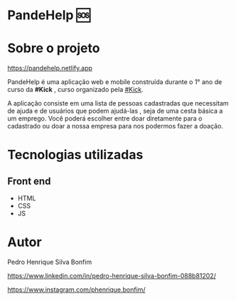 # PandeHelp 🆘

# Sobre o projeto

https://pandehelp.netlify.app

PandeHelp é uma aplicação web e mobile construída durante o 1° ano de curso da **#Kick** , curso organizado pela [#Kick](https://soukick.com.br/).

A aplicação consiste em uma lista de pessoas cadastradas que necessitam de ajuda e de usuários que podem ajudá-las , seja de uma cesta básica a um emprego. Você poderá escolher entre doar diretamente para o cadastrado ou doar a nossa empresa para nos podermos fazer a doação.

# Tecnologias utilizadas
## Front end
- HTML 
- CSS
- JS

# Autor

Pedro Henrique Silva Bonfim

https://www.linkedin.com/in/pedro-henrique-silva-bonfim-088b81202/

https://www.instagram.com/phenrique.bonfim/
